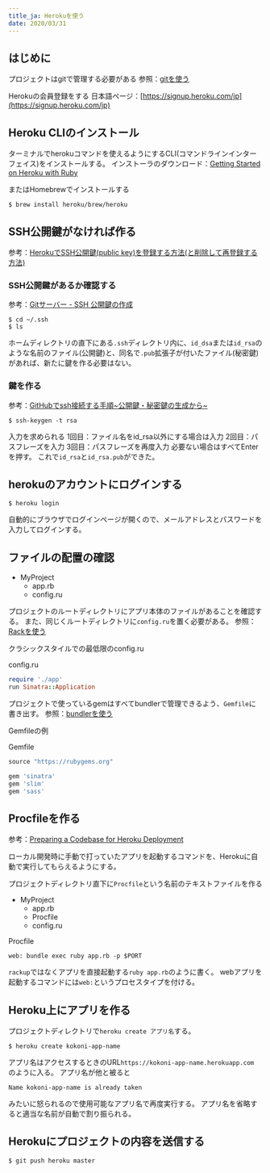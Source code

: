 ```yaml
---
title_ja: Herokuを使う
date: 2020/03/31
---
```

## はじめに
プロジェクトはgitで管理する必要がある
参照：[gitを使う](git)

Herokuの会員登録をする
日本語ページ：[https://signup.heroku.com/jp](https://signup.heroku.com/jp)

## Heroku CLIのインストール
ターミナルでherokuコマンドを使えるようにするCLI(コマンドラインインターフェイス)をインストールする。
インストーラのダウンロード：[Getting Started on Heroku with Ruby](https://devcenter.heroku.com/articles/getting-started-with-ruby#set-up)

またはHomebrewでインストールする

``` shell
$ brew install heroku/brew/heroku
```

## SSH公開鍵がなければ作る
参考：[HerokuでSSH公開鍵(public key)を登録する方法(と削除して再登録する方法)](http://blog.infinity-dimensions.com/2012/02/heroku-public-key-add.html)

### SSH公開鍵があるか確認する
参考：[Gitサーバー - SSH 公開鍵の作成](https://git-scm.com/book/ja/v2/Git%E3%82%B5%E3%83%BC%E3%83%90%E3%83%BC-SSH-%E5%85%AC%E9%96%8B%E9%8D%B5%E3%81%AE%E4%BD%9C%E6%88%90)

``` shell
$ cd ~/.ssh
$ ls
```
ホームディレクトリの直下にある`.ssh`ディレクトリ内に、`id_dsa`または`id_rsa`のような名前のファイル(公開鍵)と、同名で`.pub`拡張子が付いたファイル(秘密鍵)があれば、新たに鍵を作る必要はない。

### 鍵を作る
参考：[GitHubでssh接続する手順~公開鍵・秘密鍵の生成から~](https://qiita.com/shizuma/items/2b2f873a0034839e47ce)

``` shell
$ ssh-keygen -t rsa
```
入力を求められる
1回目：ファイル名をid_rsa以外にする場合は入力
2回目：パスフレーズを入力
3回目：パスフレーズを再度入力
必要ない場合はすべてEnterを押す。
これで`id_rsa`と`id_rsa.pub`ができた。

## herokuのアカウントにログインする

``` shell
$ heroku login
```
自動的にブラウザでログインページが開くので、メールアドレスとパスワードを入力してログインする。

## ファイルの配置の確認

<ul class="tree">
    <li><i class="fas fa-folder-open fa-fw"></i>MyProject
        <ul>
            <li><i class="fas fa-gem fa-fw"></i>app.rb</li>
            <li><i class="fas fa-gem fa-fw"></i>config.ru</li>
        </ul>
    </li>
</ul>

プロジェクトのルートディレクトリにアプリ本体のファイルがあることを確認する。
また、同じくルートディレクトリに`config.ru`を置く必要がある。
参照：[Rackを使う](rack)

クラシックスタイルでの最低限のconfig.ru

<p class="code-label">config.ru</p>

```ruby
require './app'
run Sinatra::Application
```

プロジェクトで使っているgemはすべてbundlerで管理できるよう、`Gemfile`に書き出す。
参照：[bundlerを使う](bundler)

Gemfileの例

<p class="code-label">Gemfile</p>

``` ruby
source "https://rubygems.org"

gem 'sinatra'
gem 'slim'
gem 'sass'
```

## Procfileを作る
参考：[Preparing a Codebase for Heroku Deployment](https://devcenter.heroku.com/articles/preparing-a-codebase-for-heroku-deployment)

ローカル開発時に手動で打っていたアプリを起動するコマンドを、Herokuに自動で実行してもらえるようにする。

プロジェクトディレクトリ直下に`Procfile`という名前のテキストファイルを作る

<ul class="tree">
    <li><i class="fas fa-folder-open fa-fw"></i>MyProject
        <ul>
            <li><i class="fas fa-gem fa-fw"></i>app.rb</li>
            <li><div class="marked"><i class="far fa-file fa-fw"></i>Procfile</div></li>
            <li><i class="fas fa-gem fa-fw"></i>config.ru</li>
        </ul>
    </li>
</ul>

<p class="code-label">Procfile</p>

```
web: bundle exec ruby app.rb -p $PORT
```
`rackup`ではなくアプリを直接起動する`ruby app.rb`のように書く。
webアプリを起動するコマンドには`web:`というプロセスタイプを付ける。

## Heroku上にアプリを作る
プロジェクトディレクトリで`heroku create アプリ名`する。

```shell
$ heroku create kokoni-app-name
```
アプリ名はアクセスするときのURL`https://kokoni-app-name.herokuapp.com`
のように入る。
アプリ名が他と被ると

``` shell
Name kokoni-app-name is already taken
```
みたいに怒られるので使用可能なアプリ名で再度実行する。
アプリ名を省略すると適当な名前が自動で割り振られる。

## Herokuにプロジェクトの内容を送信する

``` shell
$ git push heroku master
```